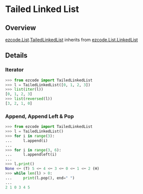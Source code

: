 # Tailed Linked List
## Overview

[ezcode.List](../../src/ezcode/List/__init__.py).[TailedLinkedList](../../src/ezcode/List/TailedLinkedList.py#L9) inherits from [ezcode.List.LinkedList](../../src/ezcode/List/LinkedList.py#L10)

## Details
### Iterator
```python
>>> from ezcode import TailedLinkedList
>>> l = TailedLinkedList([0, 1, 2, 3])
>>> list(iter(l))
[0, 1, 2, 3]
>>> list(reversed(l))
[3, 2, 1, 0]
```
### Append, Append Left & Pop
```python
>>> from ezcode import TailedLinkedList
>>> l = TailedLinkedList()
>>> for i in range(3):
...     l.append(i)
... 
>>> for i in range(3, 6):
...     l.appendleft(i)
... 
>>> l.print()
None <─ (T) 5 <─ 4 <─ 3 <─ 0 <─ 1 <─ 2 (H)
>>> while len(l) > 0:
...     print(l.pop(), end=" ")
... 
2 1 0 3 4 5
```
